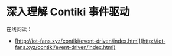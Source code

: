 # 深入理解 Contiki 事件驱动


在线阅读：

- [http://iot-fans.xyz/contiki/event-driven/index.html](http://iot-fans.xyz/contiki/event-driven/index.html)
